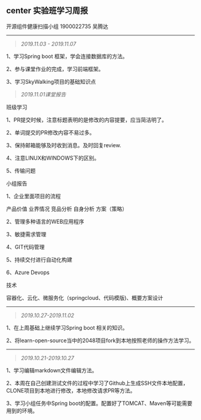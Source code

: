 
center 实验班学习周报
---
开源组件健康扫描小组   1900022735   吴腾达

---

>*2019.11.03 - 2019.11.07*

1、学习Spring boot 框架，学会连接数据库的方法。

2、参与课堂作业的完成，学习前端框架。

3、学习SkyWalking项目的基础知识点



>*2019.11.01课堂报告*

班级学习

1、PR提交时候，注意标题表明的是修改的内容提要，应当简洁明了。

2、单词提交的PR修改内容不易过多。

3、保持邮箱能够及时收到消息。及时回复review.

4、注意LINUX和WINDOWS下的区别。

5、传输问题

小组报告

1、企业里面项目的流程

产品价值    业界情况    竞品分析    自身分析    方案（策略）

2、管理多种语言的WEB应用程序

3、敏捷需求管理

4、GIT代码管理

5、持续交付进行自动化构建

6、Azure Devops

技术

容器化、云化、微服务化（springcloud、代码模版)、概要方案设计

---

>*2019.10.27-2019.11.02*

1、在上周基础上继续学习Spring boot 相关的知识。

2、将learn-open-source当中的2048项目fork到本地按照老师的操作方法学习。

---

>*2019.10.21-2019.10.27*

1、学习编辑markdown文件编辑方法。

2、本周在自己创建测试文件的过程中学习了Github上生成SSH文件本地配置，CLONE项目到本地进行修改，本地修改请求PR等方法。

3、学习小组任务中Spring boot的配置。配置好了TOMCAT、Maven等可能需要用到的环境。





